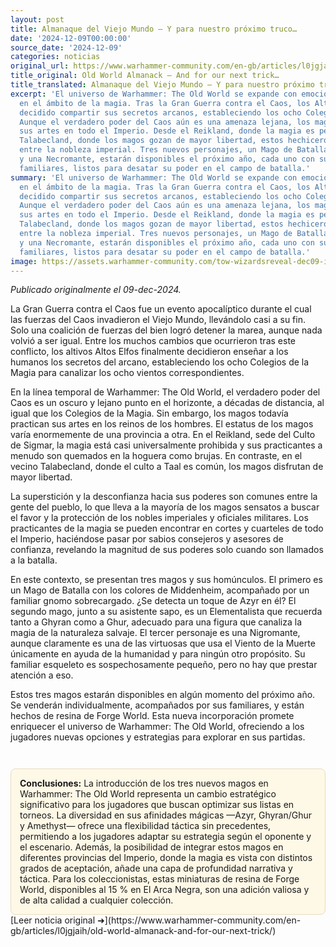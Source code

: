 ```yaml
---
layout: post
title: Almanaque del Viejo Mundo – Y para nuestro próximo truco…
date: '2024-12-09T00:00:00'
source_date: '2024-12-09'
categories: noticias
original_url: https://www.warhammer-community.com/en-gb/articles/l0jgjaih/old-world-almanack-and-for-our-next-trick/
title_original: Old World Almanack – And for our next trick…
title_translated: Almanaque del Viejo Mundo – Y para nuestro próximo truco…
excerpt: 'El universo de Warhammer: The Old World se expande con emocionantes novedades
  en el ámbito de la magia. Tras la Gran Guerra contra el Caos, los Altos Elfos han
  decidido compartir sus secretos arcanos, estableciendo los ocho Colegios de la Magia.
  Aunque el verdadero poder del Caos aún es una amenaza lejana, los magos ya practican
  sus artes en todo el Imperio. Desde el Reikland, donde la magia es perseguida, hasta
  Talabecland, donde los magos gozan de mayor libertad, estos hechiceros buscan protección
  entre la nobleza imperial. Tres nuevos personajes, un Mago de Batalla, un Elementalista
  y una Necromante, estarán disponibles el próximo año, cada uno con sus peculiares
  familiares, listos para desatar su poder en el campo de batalla.'
summary: 'El universo de Warhammer: The Old World se expande con emocionantes novedades
  en el ámbito de la magia. Tras la Gran Guerra contra el Caos, los Altos Elfos han
  decidido compartir sus secretos arcanos, estableciendo los ocho Colegios de la Magia.
  Aunque el verdadero poder del Caos aún es una amenaza lejana, los magos ya practican
  sus artes en todo el Imperio. Desde el Reikland, donde la magia es perseguida, hasta
  Talabecland, donde los magos gozan de mayor libertad, estos hechiceros buscan protección
  entre la nobleza imperial. Tres nuevos personajes, un Mago de Batalla, un Elementalista
  y una Necromante, estarán disponibles el próximo año, cada uno con sus peculiares
  familiares, listos para desatar su poder en el campo de batalla.'
image: https://assets.warhammer-community.com/tow-wizardsreveal-dec09-image1-psptz1l0wb.jpg
---
```


*Publicado originalmente el 09-dec-2024.*


La Gran Guerra contra el Caos fue un evento apocalíptico durante el cual las fuerzas del Caos invadieron el Viejo Mundo, llevándolo casi a su fin. Solo una coalición de fuerzas del bien logró detener la marea, aunque nada volvió a ser igual. Entre los muchos cambios que ocurrieron tras este conflicto, los altivos Altos Elfos finalmente decidieron enseñar a los humanos los secretos del arcano, estableciendo los ocho Colegios de la Magia para canalizar los ocho vientos correspondientes.

En la línea temporal de Warhammer: The Old World, el verdadero poder del Caos es un oscuro y lejano punto en el horizonte, a décadas de distancia, al igual que los Colegios de la Magia. Sin embargo, los magos todavía practican sus artes en los reinos de los hombres. El estatus de los magos varía enormemente de una provincia a otra. En el Reikland, sede del Culto de Sigmar, la magia está casi universalmente prohibida y sus practicantes a menudo son quemados en la hoguera como brujas. En contraste, en el vecino Talabecland, donde el culto a Taal es común, los magos disfrutan de mayor libertad.

La superstición y la desconfianza hacia sus poderes son comunes entre la gente del pueblo, lo que lleva a la mayoría de los magos sensatos a buscar el favor y la protección de los nobles imperiales y oficiales militares. Los practicantes de la magia se pueden encontrar en cortes y cuarteles de todo el Imperio, haciéndose pasar por sabios consejeros y asesores de confianza, revelando la magnitud de sus poderes solo cuando son llamados a la batalla.

En este contexto, se presentan tres magos y sus homúnculos. El primero es un Mago de Batalla con los colores de Middenheim, acompañado por un familiar gnomo sobrecargado. ¿Se detecta un toque de Azyr en él? El segundo mago, junto a su asistente sapo, es un Elementalista que recuerda tanto a Ghyran como a Ghur, adecuado para una figura que canaliza la magia de la naturaleza salvaje. El tercer personaje es una Nigromante, aunque claramente es una de las virtuosas que usa el Viento de la Muerte únicamente en ayuda de la humanidad y para ningún otro propósito. Su familiar esqueleto es sospechosamente pequeño, pero no hay que prestar atención a eso.

Estos tres magos estarán disponibles en algún momento del próximo año. Se venderán individualmente, acompañados por sus familiares, y están hechos de resina de Forge World. Esta nueva incorporación promete enriquecer el universo de Warhammer: The Old World, ofreciendo a los jugadores nuevas opciones y estrategias para explorar en sus partidas.

<div style="margin-top:3em;padding:1em;background:#fef8e6;border:1px solid #eadbbd;border-radius:8px;">
<strong>Conclusiones:</strong> La introducción de los tres nuevos magos en Warhammer: The Old World representa un cambio estratégico significativo para los jugadores que buscan optimizar sus listas en torneos. La diversidad en sus afinidades mágicas —Azyr, Ghyran/Ghur y Amethyst— ofrece una flexibilidad táctica sin precedentes, permitiendo a los jugadores adaptar su estrategia según el oponente y el escenario. Además, la posibilidad de integrar estos magos en diferentes provincias del Imperio, donde la magia es vista con distintos grados de aceptación, añade una capa de profundidad narrativa y táctica. Para los coleccionistas, estas miniaturas de resina de Forge World, disponibles al 15 % en El Arca Negra, son una adición valiosa y de alta calidad a cualquier colección. 
</div>
[Leer noticia original ➜](https://www.warhammer-community.com/en-gb/articles/l0jgjaih/old-world-almanack-and-for-our-next-trick/)